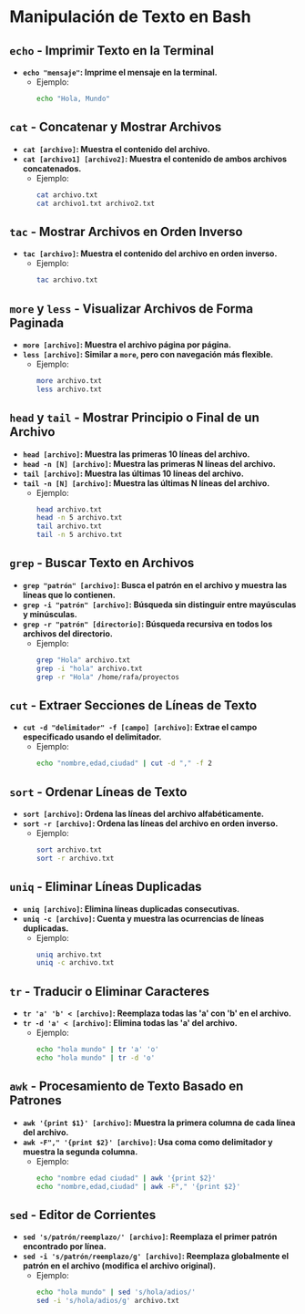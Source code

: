 # Manipulación de Texto en Bash

## `echo` - Imprimir Texto en la Terminal
- **`echo "mensaje"`: Imprime el mensaje en la terminal.**
  - Ejemplo:
    ```bash
    echo "Hola, Mundo"
    ```

## `cat` - Concatenar y Mostrar Archivos
- **`cat [archivo]`: Muestra el contenido del archivo.**
- **`cat [archivo1] [archivo2]`: Muestra el contenido de ambos archivos concatenados.**
  - Ejemplo:
    ```bash
    cat archivo.txt
    cat archivo1.txt archivo2.txt
    ```

## `tac` - Mostrar Archivos en Orden Inverso
- **`tac [archivo]`: Muestra el contenido del archivo en orden inverso.**
  - Ejemplo:
    ```bash
    tac archivo.txt
    ```

## `more` y `less` - Visualizar Archivos de Forma Paginada
- **`more [archivo]`: Muestra el archivo página por página.**
- **`less [archivo]`: Similar a `more`, pero con navegación más flexible.**
  - Ejemplo:
    ```bash
    more archivo.txt
    less archivo.txt
    ```

## `head` y `tail` - Mostrar Principio o Final de un Archivo
- **`head [archivo]`: Muestra las primeras 10 líneas del archivo.**
- **`head -n [N] [archivo]`: Muestra las primeras N líneas del archivo.**
- **`tail [archivo]`: Muestra las últimas 10 líneas del archivo.**
- **`tail -n [N] [archivo]`: Muestra las últimas N líneas del archivo.**
  - Ejemplo:
    ```bash
    head archivo.txt
    head -n 5 archivo.txt
    tail archivo.txt
    tail -n 5 archivo.txt
    ```

## `grep` - Buscar Texto en Archivos
- **`grep "patrón" [archivo]`: Busca el patrón en el archivo y muestra las líneas que lo contienen.**
- **`grep -i "patrón" [archivo]`: Búsqueda sin distinguir entre mayúsculas y minúsculas.**
- **`grep -r "patrón" [directorio]`: Búsqueda recursiva en todos los archivos del directorio.**
  - Ejemplo:
    ```bash
    grep "Hola" archivo.txt
    grep -i "hola" archivo.txt
    grep -r "Hola" /home/rafa/proyectos
    ```

## `cut` - Extraer Secciones de Líneas de Texto
- **`cut -d "delimitador" -f [campo] [archivo]`: Extrae el campo especificado usando el delimitador.**
  - Ejemplo:
    ```bash
    echo "nombre,edad,ciudad" | cut -d "," -f 2
    ```

## `sort` - Ordenar Líneas de Texto
- **`sort [archivo]`: Ordena las líneas del archivo alfabéticamente.**
- **`sort -r [archivo]`: Ordena las líneas del archivo en orden inverso.**
  - Ejemplo:
    ```bash
    sort archivo.txt
    sort -r archivo.txt
    ```

## `uniq` - Eliminar Líneas Duplicadas
- **`uniq [archivo]`: Elimina líneas duplicadas consecutivas.**
- **`uniq -c [archivo]`: Cuenta y muestra las ocurrencias de líneas duplicadas.**
  - Ejemplo:
    ```bash
    uniq archivo.txt
    uniq -c archivo.txt
    ```

## `tr` - Traducir o Eliminar Caracteres
- **`tr 'a' 'b' < [archivo]`: Reemplaza todas las 'a' con 'b' en el archivo.**
- **`tr -d 'a' < [archivo]`: Elimina todas las 'a' del archivo.**
  - Ejemplo:
    ```bash
    echo "hola mundo" | tr 'a' 'o'
    echo "hola mundo" | tr -d 'o'
    ```

## `awk` - Procesamiento de Texto Basado en Patrones
- **`awk '{print $1}' [archivo]`: Muestra la primera columna de cada línea del archivo.**
- **`awk -F"," '{print $2}' [archivo]`: Usa coma como delimitador y muestra la segunda columna.**
  - Ejemplo:
    ```bash
    echo "nombre edad ciudad" | awk '{print $2}'
    echo "nombre,edad,ciudad" | awk -F"," '{print $2}'
    ```

## `sed` - Editor de Corrientes
- **`sed 's/patrón/reemplazo/' [archivo]`: Reemplaza el primer patrón encontrado por línea.**
- **`sed -i 's/patrón/reemplazo/g' [archivo]`: Reemplaza globalmente el patrón en el archivo (modifica el archivo original).**
  - Ejemplo:
    ```bash
    echo "hola mundo" | sed 's/hola/adios/'
    sed -i 's/hola/adios/g' archivo.txt
    ```